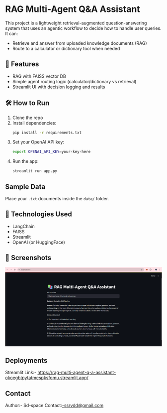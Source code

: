 # RAG Multi-Agent Q&A Assistant

This project is a lightweight retrieval-augmented question-answering system that uses an agentic workflow to decide how to handle user queries. It can:
- Retrieve and answer from uploaded knowledge documents (RAG)
- Route to a calculator or dictionary tool when needed

## 🚀 Features
- RAG with FAISS vector DB
- Simple agent routing logic (calculator/dictionary vs retrieval)
- Streamlit UI with decision logging and results

## 🛠️ How to Run
1. Clone the repo
2. Install dependencies:
   ```bash
   pip install -r requirements.txt
   ```
3. Set your OpenAI API key:
   ```bash
   export OPENAI_API_KEY=your-key-here
   ```
4. Run the app:
   ```bash
   streamlit run app.py
   ```

## Sample Data
Place your `.txt` documents inside the `data/` folder.

## 🧱 Technologies Used
- LangChain
- FAISS
- Streamlit
- OpenAI (or HuggingFace)

## 📸 Screenshots
![alt text](image-1.png)

## Deployments
Streamlit Link:- https://rag-multi-agent-q-a-assistant-okoegbtpytatmespksfomu.streamlit.app/

## Contact
Author:- Sd-space 
Contact:-ssrvdd@gmail.com
